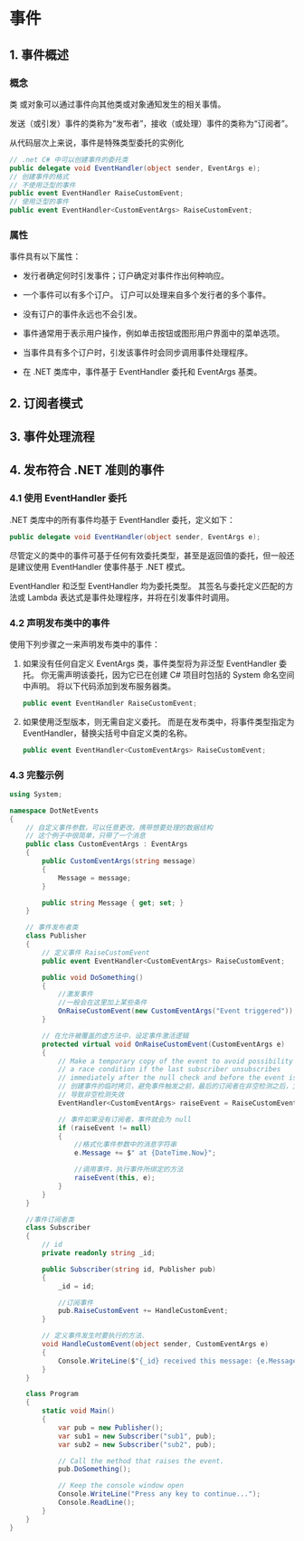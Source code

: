 # 事件

## 1. 事件概述

### 概念

类 或对象可以通过事件向其他类或对象通知发生的相关事情。 

发送（或引发）事件的类称为“发布者”，接收（或处理）事件的类称为“订阅者”。

从代码层次上来说，事件是特殊类型委托的实例化

``` C#
// .net C# 中可以创建事件的委托类
public delegate void EventHandler(object sender, EventArgs e);
// 创建事件的格式
// 不使用泛型的事件
public event EventHandler RaiseCustomEvent;
// 使用泛型的事件
public event EventHandler<CustomEventArgs> RaiseCustomEvent;
```

### 属性

事件具有以下属性：

* 发行者确定何时引发事件；订户确定对事件作出何种响应。

* 一个事件可以有多个订户。 订户可以处理来自多个发行者的多个事件。

* 没有订户的事件永远也不会引发。

* 事件通常用于表示用户操作，例如单击按钮或图形用户界面中的菜单选项。

* 当事件具有多个订户时，引发该事件时会同步调用事件处理程序。 

* 在 .NET 类库中，事件基于 EventHandler 委托和 EventArgs 基类。

## 2. 订阅者模式

## 3. 事件处理流程

## 4. 发布符合 .NET 准则的事件

### 4.1 使用 EventHandler 委托

.NET 类库中的所有事件均基于 EventHandler 委托，定义如下：

``` C#
public delegate void EventHandler(object sender, EventArgs e);
```

尽管定义的类中的事件可基于任何有效委托类型，甚至是返回值的委托，但一般还是建议使用 EventHandler 使事件基于 .NET 模式。

EventHandler 和泛型 EventHandler<TEventArgs> 均为委托类型。 其签名与委托定义匹配的方法或 Lambda 表达式是事件处理程序，并将在引发事件时调用。

### 4.2 声明发布类中的事件

使用下列步骤之一来声明发布类中的事件：

1. 如果没有任何自定义 EventArgs 类，事件类型将为非泛型 EventHandler 委托。 你无需声明该委托，因为它已在创建 C# 项目时包括的 System 命名空间中声明。 将以下代码添加到发布服务器类。

    ``` C#
    public event EventHandler RaiseCustomEvent;
    ```
2. 如果使用泛型版本，则无需自定义委托。 而是在发布类中，将事件类型指定为 EventHandler<CustomEventArgs>，替换尖括号中自定义类的名称。

    ``` C#
    public event EventHandler<CustomEventArgs> RaiseCustomEvent;
    ```

### 4.3 完整示例

``` C#
using System;

namespace DotNetEvents
{
    // 自定义事件参数，可以任意更改，携带想要处理的数据结构
    // 这个例子中很简单，只带了一个消息
    public class CustomEventArgs : EventArgs
    {
        public CustomEventArgs(string message)
        {
            Message = message;
        }

        public string Message { get; set; }
    }

    // 事件发布者类
    class Publisher
    {
        // 定义事件 RaiseCustomEvent
        public event EventHandler<CustomEventArgs> RaiseCustomEvent;

        public void DoSomething()
        {
            //激发事件
            //一般会在这里加上某些条件
            OnRaiseCustomEvent(new CustomEventArgs("Event triggered"));
        }

        // 在允许被覆盖的虚方法中，设定事件激活逻辑
        protected virtual void OnRaiseCustomEvent(CustomEventArgs e)
        {
            // Make a temporary copy of the event to avoid possibility of
            // a race condition if the last subscriber unsubscribes
            // immediately after the null check and before the event is raised.
            // 创建事件的临时拷贝，避免事件触发之前，最后的订阅者在非空检测之后，立即取消订阅，
            // 导致非空检测失效
            EventHandler<CustomEventArgs> raiseEvent = RaiseCustomEvent;

            // 事件如果没有订阅者，事件就会为 null
            if (raiseEvent != null)
            {
                //格式化事件参数中的消息字符串
                e.Message += $" at {DateTime.Now}";

                //调用事件，执行事件所绑定的方法
                raiseEvent(this, e);
            }
        }
    }

    //事件订阅者类
    class Subscriber
    {
        // id
        private readonly string _id;

        public Subscriber(string id, Publisher pub)
        {
            _id = id;

            //订阅事件
            pub.RaiseCustomEvent += HandleCustomEvent;
        }

        // 定义事件发生时要执行的方法.
        void HandleCustomEvent(object sender, CustomEventArgs e)
        {
            Console.WriteLine($"{_id} received this message: {e.Message}");
        }
    }

    class Program
    {
        static void Main()
        {
            var pub = new Publisher();
            var sub1 = new Subscriber("sub1", pub);
            var sub2 = new Subscriber("sub2", pub);

            // Call the method that raises the event.
            pub.DoSomething();

            // Keep the console window open
            Console.WriteLine("Press any key to continue...");
            Console.ReadLine();
        }
    }
}
```